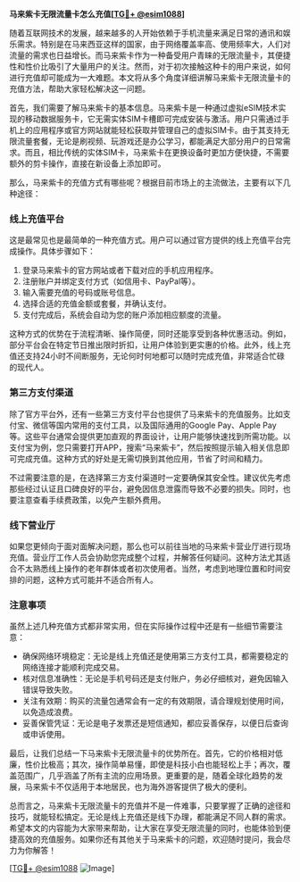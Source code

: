 **马来紫卡无限流量卡怎么充值[[TG💪+ @esim1088](https://t.me/s/esim1088)]**

随着互联网技术的发展，越来越多的人开始依赖于手机流量来满足日常的通讯和娱乐需求。特别是在马来西亚这样的国家，由于网络覆盖率高、使用频率大，人们对流量的需求也日益增长。而马来紫卡作为一种备受用户青睐的无限流量卡，其便捷性和性价比吸引了大量用户的关注。然而，对于初次接触这种卡的用户来说，如何进行充值却可能成为一大难题。本文将从多个角度详细讲解马来紫卡无限流量卡的充值方法，帮助大家轻松解决这一问题。

首先，我们需要了解马来紫卡的基本信息。马来紫卡是一种通过虚拟eSIM技术实现的移动数据服务卡，它无需实体SIM卡槽即可完成安装与激活。用户只需通过手机上的应用程序或官方网站就能轻松获取并管理自己的虚拟SIM卡。由于其支持无限流量套餐，无论是刷视频、玩游戏还是办公学习，都能满足大部分用户的日常需求。而且，相比传统的实体SIM卡，马来紫卡在更换设备时更加方便快捷，不需要额外的剪卡操作，直接在新设备上添加即可。

那么，马来紫卡的充值方式有哪些呢？根据目前市场上的主流做法，主要有以下几种途径：

### **线上充值平台**
这是最常见也是最简单的一种充值方式。用户可以通过官方提供的线上充值平台完成操作。具体步骤如下：
1. 登录马来紫卡的官方网站或者下载对应的手机应用程序。
2. 注册账户并绑定支付方式（如信用卡、PayPal等）。
3. 输入需要充值的号码或账号信息。
4. 选择合适的充值金额或套餐，并确认支付。
5. 支付完成后，系统会自动为您的账户添加相应额度的流量。

这种方式的优势在于流程清晰、操作简便，同时还能享受到各种优惠活动。例如，部分平台会在特定节日推出限时折扣，让用户体验到更实惠的价格。此外，线上充值还支持24小时不间断服务，无论何时何地都可以随时完成充值，非常适合忙碌的现代人。

### **第三方支付渠道**
除了官方平台外，还有一些第三方支付平台也提供了马来紫卡的充值服务。比如支付宝、微信等国内常用的支付工具，以及国际通用的Google Pay、Apple Pay等。这些平台通常会提供更加直观的界面设计，让用户能够快速找到所需功能。以支付宝为例，您只需要打开APP，搜索“马来紫卡”，然后按照提示输入相关信息即可完成充值。这种方式的好处是无需切换到其他应用，节省了时间和精力。

不过需要注意的是，在选择第三方支付渠道时一定要确保其安全性。建议优先考虑那些经过认证且口碑良好的平台，避免因信息泄露而导致不必要的损失。同时，也要注意查看手续费政策，以免产生额外费用。

### **线下营业厅**
如果您更倾向于面对面解决问题，那么也可以前往当地的马来紫卡营业厅进行现场充值。营业厅工作人员会协助您完成整个过程，并解答任何疑问。这种方法尤其适合不太熟悉线上操作的老年群体或者初次使用者。当然，考虑到地理位置和时间安排的问题，这种方式可能并不适合所有人。

### **注意事项**
虽然上述几种充值方式都非常实用，但在实际操作过程中还是有一些细节需要注意：
- 确保网络环境稳定：无论是线上充值还是使用第三方支付工具，都需要稳定的网络连接才能顺利完成交易。
- 核对信息准确性：无论是手机号码还是支付账户，务必仔细核对，避免因输入错误导致失败。
- 关注有效期：购买的流量包通常会有一定的有效期限，请合理规划使用时间，以免造成浪费。
- 妥善保管凭证：无论是电子发票还是短信通知，都应妥善保存，以便日后查询或申诉使用。

最后，让我们总结一下马来紫卡无限流量卡的优势所在。首先，它的价格相对低廉，性价比极高；其次，操作简单易懂，即使是科技小白也能轻松上手；再次，覆盖范围广，几乎涵盖了所有主流的应用场景。更重要的是，随着全球化趋势的发展，马来紫卡不仅适用于本地居民，也为海外游客提供了极大的便利。

总而言之，马来紫卡无限流量卡的充值并不是一件难事，只要掌握了正确的途径和技巧，就能轻松搞定。无论是线上充值还是线下办理，都能满足不同人群的需求。希望本文的内容能为大家带来帮助，让大家在享受无限流量的同时，也能体验到便捷高效的充值服务。如果你还有其他关于马来紫卡的问题，欢迎随时提问，我会尽力为你解答！

[[TG💪+ @esim1088](https://t.me/s/esim1088) ![Image](https://i.postimg.cc/4NQfJmqS/Snipaste-2025-05-13-00-14-12.png)]